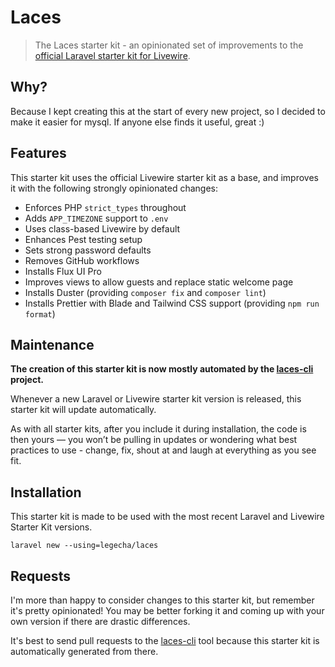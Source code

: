 # Laces

> The Laces starter kit - an opinionated set of improvements to the [official Laravel starter kit for Livewire](https://github.com/laravel/livewire-starter-kit).

## Why?

Because I kept creating this at the start of every new project, so I decided to make it easier for mysql. If anyone else finds it useful, great :)

## Features

This starter kit uses the official Livewire starter kit as a base, and improves it with the following strongly opinionated changes:

- Enforces PHP `strict_types` throughout
- Adds `APP_TIMEZONE` support to `.env`
- Uses class-based Livewire by default
- Enhances Pest testing setup
- Sets strong password defaults
- Removes GitHub workflows
- Installs Flux UI Pro
- Improves views to allow guests and replace static welcome page
- Installs Duster (providing `composer fix` and `composer lint`)
- Installs Prettier with Blade and Tailwind CSS support (providing `npm run format`)

## Maintenance

**The creation of this starter kit is now mostly automated by the [laces-cli](https://github.com/legecha/laces-cli) project.**

Whenever a new Laravel or Livewire starter kit version is released, this starter kit will update automatically.

As with all starter kits, after you include it during installation, the code is then yours — you won’t be pulling in
updates or wondering what best practices to use - change, fix, shout at and laugh at everything as you see fit.

## Installation

This starter kit is made to be used with the most recent Laravel and Livewire Starter Kit versions.

`laravel new --using=legecha/laces`

## Requests

I'm more than happy to consider changes to this starter kit, but remember it's pretty opinionated! You may be better
forking it and coming up with your own version if there are drastic differences.

It's best to send pull requests to the [laces-cli](https://github.com/legecha/laces-cli) tool because this starter kit
is automatically generated from there.
